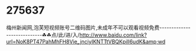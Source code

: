 # 275637
梅州新闻网,泡芙短视频账号二维码图片,未成年不可以观看视频免费----------------------------☘☘点/此/进/入/http://www.baidu.com/link?url=NoK8PT47PahMhFH8Vie_jnciyIKNTTtVBQKpill6udK&amp;wd
